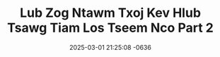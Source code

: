 ---
layout: movie-video-data
date: 2025-03-01 21:25:08 -0636
categories: movie

# Site Attributes
title: "Lub Zog Ntawm Txoj Kev Hlub Tsawg Tiam Los Tseem Nco Part 2"
permalink: "/movie/Lub_Zog_Ntawm_Txoj_Kev_Hlub_Tsawg_Tiam_Los_Tseem_Nco_Part_2"

# Movie Attributes
synopsis: ""
producer: "Tswb Yaj"
director: "Dao Yang"
writer: ""
video_link: ""
genre: "Romance"
year: ""
release_type: "VHS"
storage: "Private"
thumbnail: "/assets/images/movie_thumbnails/Lub Zog Ntawm Txoj Kev Hlub Tsawg Tiam Los Tseem Nco Part 2.jpeg"
publishing_company: "M & Y Entertainment Center"

# Sequels + Parts
base_movie: "Lub Zog Ntawm Txoj Kev Hlub Tsawg Tiam Los Tseem Nco Part 1"
total_parts: 2
sequel: ""

# Movie Cast
cast:
- name: "Tub Tswb Lauj"
- name: "Vas Lauj"
- name: "Mab Sua Lis"
- name: "Yi Xyooj"
- name: "Ntxhee Lis"
- name: "Daus Yaj"
- name: "Kiab Thoj"
- name: "Phooj Yaj"
- name: "Lwm Vaj"
- name: "Maiv Ko Thoj"
- name: "Vam Txoov Vaj"
- name: "Dee Vaj"
- name: "Pov Lauj Tsab"
- name: "Thej Vaj"
- name: "Tub Tshaj Ki Yaj"
- name: "Paj Tshiab Yaj"
- name: "Toog Ham"
- name: "Zej Tsoo Lauj"
- name: "Yeev Yaj"
- name: "Plag Vaj"
- name: "Cos Phees"
---